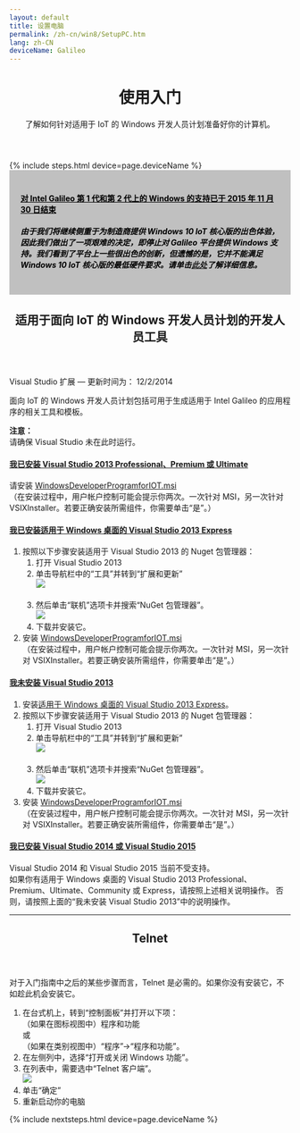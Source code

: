 ```yaml
---
layout: default
title: 设置电脑
permalink: /zh-cn/win8/SetupPC.htm
lang: zh-CN
deviceName: Galileo
---
```


<div class="section remove-header-rule">
  <header class="section-header">
    <h1>使用入门</h1>
    <span class="section-subtitle">了解如何针对适用于 IoT 的 Windows 开发人员计划准备好你的计算机。</span>
  </header>
  <div class="row">
    <div class="col-xs-24">
      <section class="section item-section">
        <div class="section-body">
          {% include steps.html device=page.deviceName %}
          <div style="background-color:Silver; color:black; padding:20px;">
          	<h4><u>对 Intel Galileo 第 1 代和第 2 代上的 Windows 的支持已于 2015 年 11 月 30 日结束</u></h4>
          		<p><h5>由于我们将继续侧重于为制造商提供 Windows 10 IoT 核心版的出色体验，因此我们做出了一项艰难的决定，即停止对 Galileo 平台提供 Windows 支持。我们看到了平台上一些很出色的创新，但遗憾的是，它并不能满足 Windows 10 IoT 核心版的最低硬件要求。请单击<a href="http://go.microsoft.com/fwlink/?LinkId=690091" target="_blank">此处</a>了解详细信息。</h5></p>
          </div>
        </div>
      </section>
    </div>
    <div class="col-xs-24">
      <section class="section item-section">
          <header class="section-header">
              <h2>适用于面向 IoT 的 Windows 开发人员计划的开发人员工具</h2>
          </header>
          <div class="section-body">
          <span class="label label-default">Visual Studio 扩展 — 更新时间为： 12/2/2014</span>
          <p>面向 IoT 的 Windows 开发人员计划包括可用于生成适用于 Intel Galileo 的应用程序的相关工具和模板。</p>
          <div class="panel panel-danger">
            <div class="panel-heading">
              <b>注意：</b>
            </div>
            <div class="panel-body">
              请确保 Visual Studio 未在此时运行。
            </div>
          </div>
          <div class="panel-group" id="accordion">
            <div class="panel panel-default">
              <div class="panel-heading">
                <h4 class="panel-title">
                  <a data-toggle="collapse" data-parent="#accordion" href="#collapseOne">
                    我已安装 Visual Studio 2013 Professional、Premium 或 Ultimate
                  </a>
                </h4>
              </div>
              <div id="collapseOne" class="panel-collapse collapse">
                <div class="panel-body">
                  请安装 <a href="http://go.microsoft.com/fwlink/?LinkID=513082" target="_blank">WindowsDeveloperProgramforIOT.msi</a>
                  <br/>
                  （在安装过程中，用户帐户控制可能会提示你两次。一次针对 MSI，另一次针对 VSIXInstaller。若要正确安装所需组件，你需要单击“是”。）
                </div>
              </div>
            </div>
            <div class="panel panel-default">
              <div class="panel-heading">
                <h4 class="panel-title">
                  <a data-toggle="collapse" data-parent="#accordion" href="#collapseExpress">
                    我已安装适用于 Windows 桌面的 Visual Studio 2013 Express
                  </a>
                </h4>
              </div>
              <div id="collapseExpress" class="panel-collapse collapse">
                <div class="panel-body">
                  <ol>
                    <li>
                      按照以下步骤安装适用于 Visual Studio 2013 的 Nuget 包管理器：
                      <ol>
                        <li>
                            打开 Visual Studio 2013
                        </li>
                        <li>
                            单击导航栏中的“工具”并转到“扩展和更新”
                            <br/>
                            <img src="{{site.baseurl}}/Resources/images/InstallNugetPackageManagerStepOne.png">
                        </li>
                        <br/>
                        <li>
                            然后单击“联机”选项卡并搜索“NuGet 包管理器”。
                            <br/>
                            <img src="{{site.baseurl}}/Resources/images/InstallNugetPackageManagerStepTwo.png">
                        </li>
                        <li>
                            下载并安装它。
                        </li>
                      </ol>
                    </li>
                    <li>
                      安装 <a href="http://go.microsoft.com/fwlink/?LinkID=513082" target="_blank">WindowsDeveloperProgramforIOT.msi</a>
                      <br/>
                      （在安装过程中，用户帐户控制可能会提示你两次。一次针对 MSI，另一次针对 VSIXInstaller。若要正确安装所需组件，你需要单击“是”。）
                    </li>
                  </ol>
                </div>
              </div>
            </div>
            <div class="panel panel-default">
              <div class="panel-heading">
                <h4 class="panel-title">
                  <a data-toggle="collapse" data-parent="#accordion" href="#collapseTwo">
                    我未安装 Visual Studio 2013
                  </a>
                </h4>
              </div>
              <div id="collapseTwo" class="panel-collapse collapse">
                <div class="panel-body">
                  <ol>
                    <li>
                      安装<a href="http://www.visualstudio.com/downloads/download-visual-studio-vs" target="_blank">适用于 Windows 桌面的 Visual Studio 2013 Express</a>。
                    </li>
                    <li>
                      按照以下步骤安装适用于 Visual Studio 2013 的 Nuget 包管理器：
                      <ol>
                        <li>
                            打开 Visual Studio 2013
                        </li>
                        <li>
                            单击导航栏中的“工具”并转到“扩展和更新”
                            <br/>
                            <img src="{{site.baseurl}}/Resources/images/InstallNugetPackageManagerStepOne.png">
                        </li>
                        <br/>
                        <li>
                            然后单击“联机”选项卡并搜索“NuGet 包管理器”。
                            <br/>
                            <img src="{{site.baseurl}}/Resources/images/InstallNugetPackageManagerStepTwo.png">
                        </li>
                        <li>
                            下载并安装它。
                        </li>
                      </ol>
                    </li>
                    <li>
                      安装 <a href="http://go.microsoft.com/fwlink/?LinkID=513082" target="_blank">WindowsDeveloperProgramforIOT.msi</a>
                      <br/>
                      （在安装过程中，用户帐户控制可能会提示你两次。一次针对 MSI，另一次针对 VSIXInstaller。若要正确安装所需组件，你需要单击“是”。）
                    </li>
                  </ol>
                </div>
              </div>
            </div>
            <div class="panel panel-default">
              <div class="panel-heading">
                <h4 class="panel-title">
                  <a data-toggle="collapse" data-parent="#accordion" href="#collapseThree">
                    我已安装 Visual Studio 2014 或 Visual Studio 2015
                  </a>
                </h4>
              </div>
              <div id="collapseThree" class="panel-collapse collapse">
                <div class="panel-body">
                  Visual Studio 2014 和 Visual Studio 2015 当前不受支持。<br/>
                  如果你有适用于 Windows 桌面的 Visual Studio 2013 Professional、Premium、Ultimate、Community 或 Express，请按照上述相关说明操作。
                  否则，请按照上面的“我未安装 Visual Studio 2013”中的说明操作。
                </div>
              </div>
            </div>
          </div>
          <hr/>
          </div>
      </section>
    </div>
    <div class="col-xs-24">
      <section class="section item-section">
          <header class="section-header">
              <h2>Telnet</h2>
          </header>
          <div class="section-body">
            <p>对于入门指南中之后的某些步骤而言，Telnet 是必需的。如果你没有安装它，不如趁此机会安装它。</p>
            <ol>
              <li>在台式机上，转到“控制面板”并打开以下项：<br/>（如果在图标视图中）程序和功能<br/> 或<br/> （如果在类别视图中）“程序”->“程序和功能”。</li>
              <li>在左侧列中，选择“打开或关闭 Windows 功能”。</li>
              <li>在列表中，需要选中“Telnet 客户端”。<br/><img src="{{site.baseurl}}/Resources/images/Telnet.png"/></li>
              <li>单击“确定”</li>
              <li>重新启动你的电脑</li>
            </ol>
            {% include nextsteps.html device=page.deviceName %}
          </div>
      </section>
    </div>
  </div>
</div>
